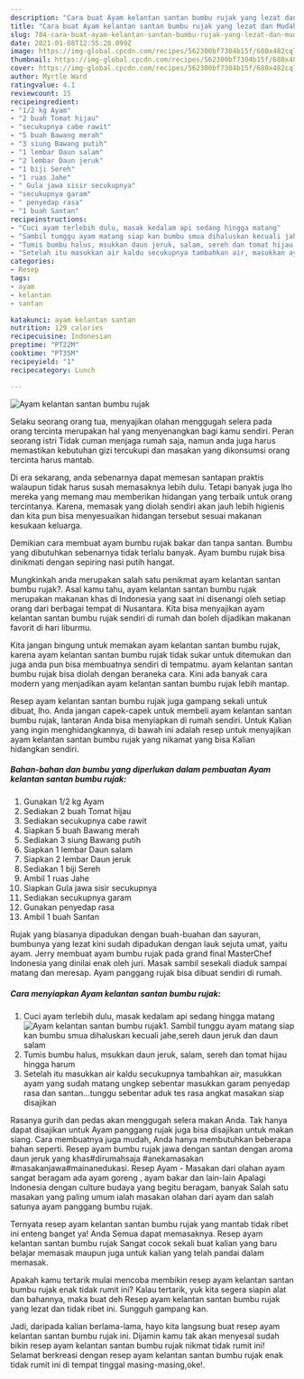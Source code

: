 ```yaml
---
description: "Cara buat Ayam kelantan santan bumbu rujak yang lezat dan Mudah Dibuat"
title: "Cara buat Ayam kelantan santan bumbu rujak yang lezat dan Mudah Dibuat"
slug: 784-cara-buat-ayam-kelantan-santan-bumbu-rujak-yang-lezat-dan-mudah-dibuat
date: 2021-01-08T12:55:28.099Z
image: https://img-global.cpcdn.com/recipes/562300bf7304b15f/680x482cq70/ayam-kelantan-santan-bumbu-rujak-foto-resep-utama.jpg
thumbnail: https://img-global.cpcdn.com/recipes/562300bf7304b15f/680x482cq70/ayam-kelantan-santan-bumbu-rujak-foto-resep-utama.jpg
cover: https://img-global.cpcdn.com/recipes/562300bf7304b15f/680x482cq70/ayam-kelantan-santan-bumbu-rujak-foto-resep-utama.jpg
author: Myrtle Ward
ratingvalue: 4.1
reviewcount: 15
recipeingredient:
- "1/2 kg Ayam"
- "2 buah Tomat hijau"
- "secukupnya cabe rawit"
- "5 buah Bawang merah"
- "3 siung Bawang putih"
- "1 lembar Daun salam"
- "2 lembar Daun jeruk"
- "1 biji Sereh"
- "1 ruas Jahe"
- " Gula jawa sisir secukupnya"
- "secukupnya garam"
- " penyedap rasa"
- "1 buah Santan"
recipeinstructions:
- "Cuci ayam terlebih dulu, masak kedalam api sedang hingga matang"
- "Sambil tunggu ayam matang siap kan bumbu smua dihaluskan kecuali jahe,sereh daun jeruk dan daun salam"
- "Tumis bumbu halus, msukkan daun jeruk, salam, sereh dan tomat hijau hingga harum"
- "Setelah itu masukkan air kaldu secukupnya tambahkan air, masukkan ayam yang sudah matang ungkep sebentar masukkan garam penyedap rasa dan santan...tunggu sebentar aduk tes rasa angkat masakan siap disajikan"
categories:
- Resep
tags:
- ayam
- kelantan
- santan

katakunci: ayam kelantan santan 
nutrition: 129 calories
recipecuisine: Indonesian
preptime: "PT22M"
cooktime: "PT35M"
recipeyield: "1"
recipecategory: Lunch

---
```



![Ayam kelantan santan bumbu rujak](https://img-global.cpcdn.com/recipes/562300bf7304b15f/680x482cq70/ayam-kelantan-santan-bumbu-rujak-foto-resep-utama.jpg)

Selaku seorang orang tua, menyajikan olahan menggugah selera pada orang tercinta merupakan hal yang menyenangkan bagi kamu sendiri. Peran seorang istri Tidak cuman menjaga rumah saja, namun anda juga harus memastikan kebutuhan gizi tercukupi dan masakan yang dikonsumsi orang tercinta harus mantab.

Di era  sekarang, anda sebenarnya dapat memesan santapan praktis walaupun tidak harus susah memasaknya lebih dulu. Tetapi banyak juga lho mereka yang memang mau memberikan hidangan yang terbaik untuk orang tercintanya. Karena, memasak yang diolah sendiri akan jauh lebih higienis dan kita pun bisa menyesuaikan hidangan tersebut sesuai makanan kesukaan keluarga. 

Demikian cara membuat ayam bumbu rujak bakar dan tanpa santan. Bumbu yang dibutuhkan sebenarnya tidak terlalu banyak. Ayam bumbu rujak bisa dinikmati dengan sepiring nasi putih hangat.

Mungkinkah anda merupakan salah satu penikmat ayam kelantan santan bumbu rujak?. Asal kamu tahu, ayam kelantan santan bumbu rujak merupakan makanan khas di Indonesia yang saat ini disenangi oleh setiap orang dari berbagai tempat di Nusantara. Kita bisa menyajikan ayam kelantan santan bumbu rujak sendiri di rumah dan boleh dijadikan makanan favorit di hari liburmu.

Kita jangan bingung untuk memakan ayam kelantan santan bumbu rujak, karena ayam kelantan santan bumbu rujak tidak sukar untuk ditemukan dan juga anda pun bisa membuatnya sendiri di tempatmu. ayam kelantan santan bumbu rujak bisa diolah dengan beraneka cara. Kini ada banyak cara modern yang menjadikan ayam kelantan santan bumbu rujak lebih mantap.

Resep ayam kelantan santan bumbu rujak juga gampang sekali untuk dibuat, lho. Anda jangan capek-capek untuk membeli ayam kelantan santan bumbu rujak, lantaran Anda bisa menyiapkan di rumah sendiri. Untuk Kalian yang ingin menghidangkannya, di bawah ini adalah resep untuk menyajikan ayam kelantan santan bumbu rujak yang nikamat yang bisa Kalian hidangkan sendiri.

<!--inarticleads1-->

##### Bahan-bahan dan bumbu yang diperlukan dalam pembuatan Ayam kelantan santan bumbu rujak:

1. Gunakan 1/2 kg Ayam
1. Sediakan 2 buah Tomat hijau
1. Sediakan secukupnya cabe rawit
1. Siapkan 5 buah Bawang merah
1. Sediakan 3 siung Bawang putih
1. Siapkan 1 lembar Daun salam
1. Siapkan 2 lembar Daun jeruk
1. Sediakan 1 biji Sereh
1. Ambil 1 ruas Jahe
1. Siapkan  Gula jawa sisir secukupnya
1. Sediakan secukupnya garam
1. Gunakan  penyedap rasa
1. Ambil 1 buah Santan


Rujak yang biasanya dipadukan dengan buah-buahan dan sayuran, bumbunya yang lezat kini sudah dipadukan dengan lauk sejuta umat, yaitu ayam. Jerry membuat ayam bumbu rujak pada grand final MasterChef Indonesia yang dinilai enak oleh juri. Masak sambil sesekali diaduk sampai matang dan meresap. Ayam panggang rujak bisa dibuat sendiri di rumah. 

<!--inarticleads2-->

##### Cara menyiapkan Ayam kelantan santan bumbu rujak:

1. Cuci ayam terlebih dulu, masak kedalam api sedang hingga matang
<img src="https://img-global.cpcdn.com/steps/0c442e3a72c804f7/160x128cq70/ayam-kelantan-santan-bumbu-rujak-langkah-memasak-1-foto.jpg" alt="Ayam kelantan santan bumbu rujak">1. Sambil tunggu ayam matang siap kan bumbu smua dihaluskan kecuali jahe,sereh daun jeruk dan daun salam
1. Tumis bumbu halus, msukkan daun jeruk, salam, sereh dan tomat hijau hingga harum
1. Setelah itu masukkan air kaldu secukupnya tambahkan air, masukkan ayam yang sudah matang ungkep sebentar masukkan garam penyedap rasa dan santan...tunggu sebentar aduk tes rasa angkat masakan siap disajikan


Rasanya gurih dan pedas akan menggugah selera makan Anda. Tak hanya dapat disajikan untuk Ayam panggang rujak juga bisa disajikan untuk makan siang. Cara membuatnya juga mudah, Anda hanya membutuhkan beberapa bahan seperti. Resep ayam bumbu rujak jawa dengan santan dengan aroma daun jeruk yang khas#dirumahsaja #anekamasakan #masakanjawa#mainanedukasi. Resep Ayam - Masakan dari olahan ayam sangat beragam ada ayam goreng , ayam bakar dan lain-lain Apalagi Indonesia dengan culture budaya yang begitu beragam, banyak Salah satu masakan yang paling umum ialah masakan olahan dari ayam dan salah satunya ayam panggang bumbu rujak. 

Ternyata resep ayam kelantan santan bumbu rujak yang mantab tidak ribet ini enteng banget ya! Anda Semua dapat memasaknya. Resep ayam kelantan santan bumbu rujak Sangat cocok sekali buat kalian yang baru belajar memasak maupun juga untuk kalian yang telah pandai dalam memasak.

Apakah kamu tertarik mulai mencoba membikin resep ayam kelantan santan bumbu rujak enak tidak rumit ini? Kalau tertarik, yuk kita segera siapin alat dan bahannya, maka buat deh Resep ayam kelantan santan bumbu rujak yang lezat dan tidak ribet ini. Sungguh gampang kan. 

Jadi, daripada kalian berlama-lama, hayo kita langsung buat resep ayam kelantan santan bumbu rujak ini. Dijamin kamu tak akan menyesal sudah bikin resep ayam kelantan santan bumbu rujak nikmat tidak rumit ini! Selamat berkreasi dengan resep ayam kelantan santan bumbu rujak enak tidak rumit ini di tempat tinggal masing-masing,oke!.

